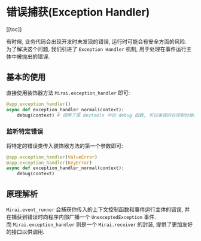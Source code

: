 # 错误捕获(Exception Handler)

[[toc]]

有时候, 业务代码会出现开发时未发现的错误, 运行时可能会有安全方面的风险.  
为了解决这个问题, 我们引进了 `Exception Handler` 机制,
用于处理在事件运行主体中被抛出的错误.

## 基本的使用
直接使用装饰器方法 `Mirai.exception_handler` 即可:

``` python
@app.exception_handler()
async def exception_handler_normal(context):
    debug(context) # 调用了库 devtools 中的 debug 函数, 可以美观的在控制台输出 Pydantic 模型.
```

### 监听特定错误
将特定的错误类传入装饰器方法的第一个参数即可:

``` python
@app.exception_handler(ValueError)
@app.exception_handler(KeyError)
async def exception_handler_normal(context):
    debug(context)
```

## 原理解析
`Mirai.event_runner` 会捕获你传入的上下文控制函数和事件运行主体的错误,
并在捕获到错误时向程序内部广播一个 `UnexceptedException` 事件.  
而 `Mirai.exception_handler` 则是一个 `Mirai.receiver` 的封装,
提供了更加友好的接口以供调用.